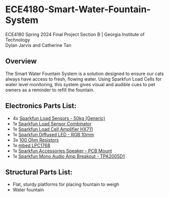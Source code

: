 # ECE4180-Smart-Water-Fountain-System
ECE4180 Spring 2024 Final Project Section B | Georgia Institute of Technology  
Dylan Jarvis and Catherine Tan   

## Overview
The Smart Water Fountain System is a solution designed to ensure our cats always have access to fresh, flowing water. Using Sparkfun Load Cells for water level monitoring, this system gives visual and audible cues to pet owners as a reminder to refill the fountain.


## Electronics Parts List:
- 4x [Sparkfun Load Sensors - 50kg (Generic)](https://www.sparkfun.com/products/10245)
- 1x [Sparkfun Load Sensor Combinator](https://www.sparkfun.com/products/13878?_ga=2.234454110.1535232509.1712881816-1816657009.1711669502)
- 1x [Sparkfun Load Cell Amplifier HX711](https://www.sparkfun.com/products/13879?_ga=2.27940281.441763782.1713937099-1816657009.1711669502)
- 1x [Sparkfun Diffused LED - RGB 10mm](https://www.sparkfun.com/products/11120)
- 3x [100 Ohm Resistors](https://www.sparkfun.com/products/14493)
- 1x [mbed LPC1768](https://www.sparkfun.com/products/retired/9564)
- 1x [Sparkfun Accessories Speaker - PCB Mount](https://www.electromaker.io/shop/product/speaker-pcb-mount?gad_source=1&gclid=CjwKCAjwuJ2xBhA3EiwAMVjkVEWHcDyhnI3EJPf082CJfzoy2JA1GvtTF2LUusRH2YvoY_jHlv0_uRoCpioQAvD_BwE)
- 1x [Sparkfun Mono Audio Amp Breakout - TPA2005D1](https://www.sparkfun.com/products/11044)
## Structural Parts List:
- Flat, sturdy platforms for placing fountain to weigh
- Water fountain
  
